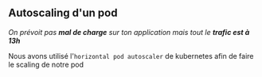 ## Autoscaling d'un pod

*On prévoit pas **mal de charge** sur ton application mais tout le **trafic est à 13h***

Nous avons utilisé l'`horizontal pod autoscaler` de kubernetes afin de faire le scaling de notre pod
